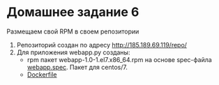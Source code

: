 # Домашнее задание 6
Размещаем свой RPM в своем репозитории
1. Репозиторий создан по адресу http://185.189.69.119/repo/
2. Для приложения webapp.py coзданы:
	- rpm пакет webapp-1.0-1.el7.x86_64.rpm на основе spec-файла [webapp.spec](webapp.spec). Пакет для centos/7.
	- [Dockerfile](Dockerfile)


